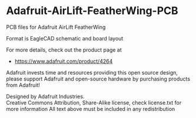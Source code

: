 # Adafruit-AirLift-FeatherWing-PCB
PCB files for Adafruit AirLift FeatherWing

Format is EagleCAD schematic and board layout

For more details, check out the product page at

   * https://www.adafruit.com/product/4264

Adafruit invests time and resources providing this open source design, 
please support Adafruit and open-source hardware by purchasing 
products from Adafruit!

Designed by Adafruit Industries.  
Creative Commons Attribution, Share-Alike license, check license.txt for more information
All text above must be included in any redistribution

